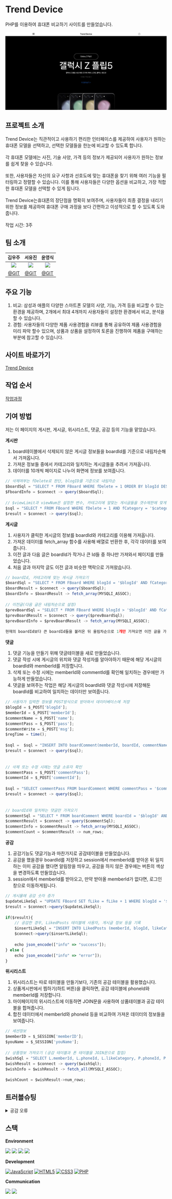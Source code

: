 # Trend Device
PHP를 이용하여 휴대폰 비교하기 사이트를 만들었습니다.

<img src="https://github.com/rlanrid/TrendDevice/blob/main/TDsite/assets/TDsiteCover.png">

## 프로젝트 소개
Trend Device는 직관적이고 사용하기 편리한 인터페이스를 제공하여 사용자가 원하는 휴대폰 모델을 선택하고, 선택한 모델들을 한눈에 비교할 수 있도록 합니다.    
<br>
각 휴대폰 모델에는 사진, 기술 사양, 가격 등의 정보가 제공되어 사용자가 원하는 정보를 쉽게 찾을 수 있습니다.   
<br>
또한, 사용자들은 자신의 요구 사항과 선호도에 맞는 휴대폰을 찾기 위해 여러 기능을 필터링하고 정렬할 수 있습니다. 이를 통해 사용자들은 다양한 옵션을 비교하고, 가장 적합한 휴대폰 모델을 선택할 수 있게 됩니다.   
<br>
Trend Device는휴대폰의 장단점을 명확히 보여주며, 사용자들이 최종 결정을 내리기 위한 정보를 제공하여 휴대폰 구매 과정을 보다 간편하고 이성적으로 할 수 있도록 도와줍니다.
<br>
<br>
작업 시간: 3주

## 팀 소개
|김우주|서유진|윤영식|
|:---:|:---:|:---:|
|<img width="150px" src="https://avatars.githubusercontent.com/u/144635615?v=4" />|<img width="150px" src="https://avatars.githubusercontent.com/u/144635615?v=4">|<img width="150px" src="https://avatars.githubusercontent.com/u/144635615?v=4">|
|[@GIT](https://github.com/rlanrid)|[@GIT](https://github.com/seoeugene)|[@GIT](https://github.com/yunyoungsik/)|


## 주요 기능
1. 비교: 삼성과 애플의 다양한 스마트폰 모델의 사양, 기능, 가격 등을 비교할 수 있는 환경을 제공하며, 2개에서 최대 4개까지 사용자들이 설정한 환경에서 비교, 분석을 할 수 있습니다.
2. 경험: 사용자들의 다양한 제품 사용경험을 리뷰를 통해 공유하여 제품 사용경험을 미리 파악 할수 있으며, 상품과 상품을 설정하여 토론을 진행하여 제품을 구매하는 부분에 참고할 수 있습니다.

## 사이트 바로가기
[Trend Device](http://rlanrider9.dothome.co.kr/TDsite/php/main/main.php)

## 작업 순서
[작업과정](http://rlanrider9.dothome.co.kr/TDsite/index.html)


## 기여 방법
저는 이 페이지의 게시판, 게시글, 위시리스트, 댓글, 공감 등의 기능을 맡았습니다.   

**게시판**
1. board테이블에서 삭제되지 않은 게시글 정보들을 boardId를 기준으로 내림차순해서 가져옵니다.
2. 가져온 정보들 중에서 카테고리와 일치하는 게시글들을 추려서 가져옵니다.
3. 데이터를 10개씩 페이지로 나누어 화면에 정보를 보여줍니다.

```js
// 삭제여부는 fDelete로 판단, blogID를 기준으로 내림차순
$boardSql = "SELECT * FROM FBoard WHERE fDelete = 1 ORDER BY blogId DESC";
$FboardInfo = $connect -> query($boardSql);

// $viewLimit과 viewNum은 설정한 변수, 카테고리에 알맞는 게시글들을 갯수제한에 맞게 불러옴
$sql = "SELECT * FROM FBoard WHERE fDelete = 1 AND fCategory = '$category' ORDER BY blogId DESC LIMIT {$viewLimit}, {$viewNum}"; 
$result = $connect -> query($sql);
```



**게시글**
1. 사용자가 클릭한 게시글의 정보를 boardId와 카테고리를 이용해 가져옵니다.
2. 가져온 데이터를 fetch_array 함수를 사용해 배열로 반환한 후, 각각 데이터를 보여줍니다.
3. 이전 글과 다음 글은 boardId가 작거나 큰 Id들 중 하나만 가져와서 페이지를 만들었습니다.
4. 처음 글과 마지막 글도 이전 글과 비슷한 맥락으로 가져왔습니다.

```js
// boardId, 카테고리에 맞는 게시글 가져오기
$boardSql = "SELECT * FROM FBoard WHERE blogId = '$blogId' AND fCategory = '$category'";
$boardResult = $connect -> query($boardSql);
$boardInfo = $boardResult -> fetch_array(MYSQLI_ASSOC);

// 이전글(다음 글은 내림차순으로 설정)
$prevBoardSql = "SELECT * FROM FBoard WHERE blogId > '$blogId' AND fCategory = '$category' ORDER BY blogId ASC LIMIT 1";
$prevBoardResult = $connect -> query($prevBoardSql);
$prevBoardInfo = $prevBoardResult -> fetch_array(MYSQLI_ASSOC);

현재의 boardId보다 큰 boardId들을 불러온 뒤 올림차순으로 1개만 가져오면 이전 글을 가져올 수 있습니다.
```

**댓글**
1. 댓글 기능을 만들기 위해 댓글테이블을 새로 만들었습니다.
2. 댓글 작성 시에 게시글의 위치와 댓글 작성자를 알아야하기 때문에 해당 게시글의 boardId와 memberId를 저장합니다.
3. 삭제 또는 수정 시에는 memberId와 commentId를 확인해 일치하는 경우에만 가능하게 만들었습니다.
4. 댓글을 보여주는 작업은 해당 게시글의 boardId와 댓글 작성시에 저장해둔 boardId를 비교하여 일치하는 데이터만 보여줍니다.

```js
// 사용자가 입력한 정보를 POST방식으로 받아와서 데이터베이스에 저장
$blogId = $_POST['blogId'];
$memberId = $_POST['memberId'];
$commentName = $_POST['name'];
$commentPass = $_POST['pass'];
$commentWrite = $_POST['msg'];
$regTime = time();

$sql =  $sql = "INSERT INTO boardComment(memberId, boardId, commentName, commentPass, commentMsg, commentDelete, regTime) VALUES('$memberId', '$blogId', '$commentName', '$commentPass', '$commentWrite', '1', '$regTime')";
$result = $connect -> query($sql);


// 삭제 또는 수정 시에는 댓글 소유자 확인
$commentPass = $_POST['commentPass'];
$commentId = $_POST['commentId'];

$sql = "SELECT commentPass FROM boardComment WHERE commentPass = '$commentPass' AND commentId = '$commentId'";
$result = $connect -> query($sql);


// boardId와 일치하는 댓글만 가져오기
$commentSql = "SELECT * FROM boardComment WHERE boardId = '$blogId' AND commentDelete = '1' ORDER BY commentId ASC";
$commentResult = $connect -> query($commentSql);
$commentInfo = $commentResult -> fetch_array(MYSQLI_ASSOC);
$commentCount = $commentResult -> num_rows;
```

**공감**
1. 공감기능도 댓글기능과 마찬가지로 공감테이블을 만들었습니다.
2. 공감을 했을경우 boardId를 저장하고 session에서 memberId를 받아온 뒤 일치하는 이미 공감을 했다면 알림창을 띄우고, 공감을 하지 않은 경우에는 버튼의 색상을 변경하도록 만들었습니다.
3. session에서 memberId를 받아오고, 만약 받아올 memberId가 없다면, 로그인 창으로 이동하게됩니다.

```js
// 게시물에 공감 숫자 증가
$updateLikeSql = "UPDATE FBoard SET fLike = fLike + 1 WHERE blogId = '$blogId'";
$result = $connect->query($updateLikeSql);

if($result){
    // 공감한 경우, LikedPosts 테이블에 사용자, 게시글 정보 등을 기록
    $insertLikeSql = "INSERT INTO LikedPosts (memberId, blogId, likeCategory) VALUES ('$memberId', '$blogId', '$category')";
    $connect->query($insertLikeSql);

    echo json_encode(["info" => "success"]);
} else {
    echo json_encode(["info" => "error"]);
}
```

**위시리스트**
1. 위시리스트는 따로 테이블을 만들기보다, 기존의 공감 테이블을 활용했습니다.
2. 상품게시판에서 찜하기(하트 버튼)을 클릭하면, 공감 테이블에 phoneId와 memberId를 저장합니다.
3. 마이페이지의 위시리스트에 이동하면 JOIN문을 사용하여 상품테이블과 공감 테이블을 합쳐줍니다.
4. 합친 데이터에서 memberId와 phoneId 등을 비교하여 가져온 데이터의 정보들을 보여줍니다.

```js
// 세션정보
$memberID = $_SESSION['memberID'];
$youName = $_SESSION['youName'];

// 상품정보 가져오기 (공감 테이블과 폰 테이블을 JOIN문으로 합침)
$wishSql = "SELECT L.memberId, L.phoneId, L.likeCategory, P.phoneId, P.pTitle, P.pImgFile FROM LikedPosts L JOIN Phone P ON L.phoneId = P.phoneId WHERE L.memberId = '$memberID' ORDER BY L.likeId DESC";
$wishResult = $connect -> query($wishSql);
$wishInfo = $wishResult -> fetch_all(MYSQLI_ASSOC);

$wishCount = $wishResult->num_rows;
```


## 트러블슈팅
<details>
    <summary>공감 오류</summary>
    
    - 문제 원인   
    
    $unlikeSql = "UPDATE FBoard SET fLike = fLike - 1 WHERE blogId = '$blogId'";
    $connect->query($unlikeSql);
    $deleteLikeSql = "DELETE FROM LikedPosts WHERE blogId = '$blogId'";
    $connect->query($deleteLikeSql);

    memberId와 $memberId (현재 세션의 memberID)가 같은 경우에만 공감테이블에서 삭제해야 하는데 그 부분이 빠졌다.

    - 문제 해결
    
    $memberId = $_SESSION['memberID'];
    $unlikeSql = "UPDATE FBoard SET fLike = fLike - 1 WHERE blogId = '$blogId'";
    $connect->query($unlikeSql);
    $deleteLikeSql = "DELETE FROM LikedPosts WHERE memberId = '$memberId' AND blogId = '$blogId'";
    $connect->query($deleteLikeSql);
    
    현제 세션을 가져와서 조건문에 넣으면 해결된다.
</details>


## 스택
**Environment**
<div>
    <img src="https://img.shields.io/badge/VisualStudioCode-007ACC?style=flat-square&logo=VisualStudioCode&logoColor=white">
    <img src="https://img.shields.io/badge/Github-181717?style=flat-square&logo=Github&logoColor=white"> 
    <img src="https://img.shields.io/badge/Git-F05032?style=flat-square&logo=Git&logoColor=white">
    <img src="https://img.shields.io/badge/Filezilla-BF0000?style=flat-square&logo=Filezilla&logoColor=white">
</div>
  
**Development**
<div>
  <a href="#"><img alt="JavaScript" src="https://img.shields.io/badge/JavaScript-F7DF1E?style=flat&logo=JavaScript&logoColor=white"></a>
  <a href="#"><img alt="HTML5" src="https://img.shields.io/badge/HTML5-E34F26?logo=HTML5&logoColor=white"></a>
  <a href="#"><img alt="CSS3" src="https://img.shields.io/badge/CSS3-1572B6?logo=CSS3&logoColor=white"></a>
  <a href="#"><img alt="PHP" src="https://img.shields.io/badge/PHP-777BB4?logo=PHP&logoColor=white"></a>
</div>

**Communication**
<div>
    <img src="https://img.shields.io/badge/Slack-4A154B?style=flat-square&logo=Slack&logoColor=white">
    <img src="https://img.shields.io/badge/Notion-000000?style=flat-square&logo=Notion&logoColor=white">
</div>
